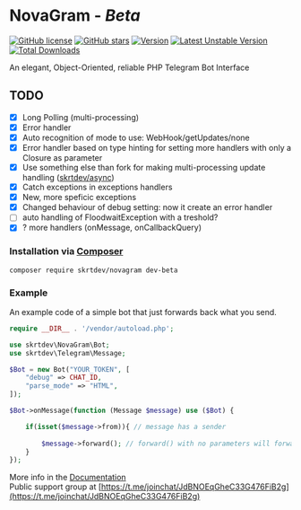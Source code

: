 # __NovaGram__ - _Beta_
[![GitHub license](https://img.shields.io/github/license/skrtdev/NovaGram)](https://github.com/skrtdev/NovaGram/blob/master/LICENSE) [![GitHub stars](https://img.shields.io/github/stars/skrtdev/NovaGram)](https://github.com/skrtdev/NovaGram/stargazers) [![Version](https://poser.pugx.org/skrtdev/novagram/version)](https://github.com/skrtdev/NovaGram/releases) [![Latest Unstable Version](https://poser.pugx.org/skrtdev/novagram/v/unstable)](https://github.com/skrtdev/NovaGram/tree/beta) [![Total Downloads](https://poser.pugx.org/skrtdev/novagram/downloads)](https://packagist.org/packages/skrtdev/novagram)

An elegant, Object-Oriented, reliable PHP Telegram Bot Interface

## TODO

- [x] Long Polling (multi-processing)
- [x] Error handler
- [x] Auto recognition of mode to use: WebHook/getUpdates/none
- [x] Error handler based on type hinting for setting more handlers with only a Closure as parameter  
- [x] Use something else than fork for making multi-processing update handling ([skrtdev/async](https://github.com/skrtdev/php-async))  
- [x] Catch exceptions in exceptions handlers
- [x] New, more speficic exceptions
- [x] Changed behaviour of debug setting: now it create an error handler
- [ ] auto handling of FloodwaitException with a treshold?
- [x] ? more handlers (onMessage, onCallbackQuery)

### Installation via [Composer](https://getcomposer.org)

```
composer require skrtdev/novagram dev-beta
```

### Example
An example code of a simple bot that just forwards back what you send.

```php
require __DIR__ . '/vendor/autoload.php';

use skrtdev\NovaGram\Bot;
use skrtdev\Telegram\Message;

$Bot = new Bot("YOUR_TOKEN", [
    "debug" => CHAT_ID,
    "parse_mode" => "HTML",
]);

$Bot->onMessage(function (Message $message) use ($Bot) {

    if(isset($message->from)){ // message has a sender
        
        $message->forward(); // forward() with no parameters will forward the Message back to the sender
    }
});
```

More info in the [Documentation](https://docs.novagram.ga)  
Public support group at [https://t.me/joinchat/JdBNOEqGheC33G476FiB2g](https://t.me/joinchat/JdBNOEqGheC33G476FiB2g)
